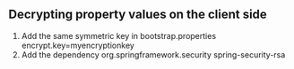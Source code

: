 Decrypting property values on the client side
---------------------------------------------
1. Add the same symmetric key in bootstrap.properties
		encrypt.key=myencryptionkey
2. Add the dependency
		<dependency>
   			<groupId>org.springframework.security</groupId>
   			<artifactId>spring-security-rsa</artifactId>
		</dependency>